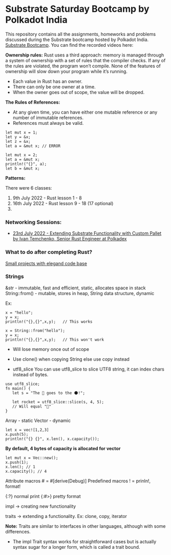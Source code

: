 # Substrate Saturday Bootcamp by Polkadot India

This repository contains all the assignments, homeworks and problems discussed during the Substrate bootcamp hosted by Polkadot India.
[Substrate Bootcamp](https://lu.ma/ss2?tk=OzHtWq&utm_source=newsletter&utm_medium=sendy).
You can find the recorded videos here:


**Ownership rules:**
Rust uses a third approach: memory is managed through a system of ownership with a set of rules that the compiler checks. If any of the rules are violated, the program won’t compile. None of the features of ownership will slow down your program while it’s running.
* Each value in Rust has an owner.
* There can only be one owner at a time.
* When the owner goes out of scope, the value will be dropped.
  
 
**The Rules of References:**
* At any given time, you can have either one mutable reference or any number of immutable references.
* References must always be valid.
```
let mut x = 1;
let y = &x;
let z = &x;
let a = &mut x; // ERROR
```
```
let mut x = 2;
let a = &mut x;
println!("{}", a);
let b = &mut x;
```

**Patterns:**


There were 6 classes:
1. 9th July 2022 - Rust lesson 1 - 8
2. 16th July 2022 - Rust lesson 9 - 18 (17 optional)
3. 



### Networking Sessions:
* [23rd July 2022 - Extending Substrate Functionality with Custom Pallet by Ivan Temchenko, Senior Rust Engineer at Polkadex](https://twitter.com/_PolkadotIndia/status/1549080840822738944?s=20&t=9GfimlQ5DQmfS8v_Mjylog)



### What to do after completing Rust?
[Small projects with elegand code base](https://practice.rs/elegant-code-base.html)


### Strings

&str - immutable, fast and efficient, static, allocates space in stack
String::from() - mutable, stores in heap, String data structure, dynamic

Ex: 
```
x = "hello";
y = x;  
println!("{},{}",x,y);   // This works

x = String::from("hello");
y = x;  
println!("{},{}",x,y);   // This won't work
```

* Will lose memory once out of scope

* Use clone() when copying String else use copy instead

* utf8_slice
You can use utf8_slice to slice UTF8 string, it can index chars instead of bytes.
```
use utf8_slice;
fn main() {
   let s = "The 🚀 goes to the 🌑!";

   let rocket = utf8_slice::slice(s, 4, 5);
   // Will equal "🚀"
}
```

Array - static
Vector - dynamic

```
let x = vec![1,2,3]
x.push(5);
println!("{} {}", x.len(), x.capacity());
```


__By default, 4 bytes of capacity is allocated for vector__
```
let mut x = Vec::new();
x.push(1);
x.len(); // 1
x.capacity(); // 4
```

Attribute macros # = #[derive(Debug)]
Predefined macros ! = prinln!, format!

{:?} normal print
{:#>} pretty format

impl -> creating new functionality

traits -> extending a functionality. Ex: clone, copy, iterator

__Note:__ Traits are similar to interfaces in other languages, although with some differences.

* The impl Trait syntax works for straightforward cases but is actually syntax sugar for a longer form, which is called a trait bound.

